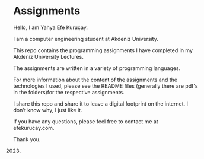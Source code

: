 # Assignments

Hello, I am Yahya Efe Kuruçay.

I am a computer engineering student at Akdeniz University.

This repo contains the programming assignments I have completed in my Akdeniz University Lectures.

The assignments are written in a variety of programming languages.

For more information about the content of the assignments and the technologies I used, 
please see the README files (generally there are pdf's in the folders)for the respective assignments.

I share this repo and share it to leave a digital footprint on the internet. I don't know why, I just like it.

If you have any questions, please feel free to contact me at efekurucay.com.

Thank you.

2023.

